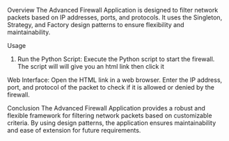 Overview 
The Advanced Firewall Application is designed to filter network packets based on IP 
addresses, ports, and protocols. It uses the Singleton, Strategy, and Factory design patterns to 
ensure flexibility and maintainability. 

 Usage 
1. Run the Python Script: 
Execute the Python script to start the firewall. The script will will give you an html 
link then click it

Web Interface: 
Open the HTML link in a web browser. Enter the IP address, port, and protocol of the 
packet to check if it is allowed or denied by the firewall. 


Conclusion 
The Advanced Firewall Application provides a robust and flexible framework for filtering 
network packets based on customizable criteria. By using design patterns, the application 
ensures maintainability and ease of extension for future requirements.
